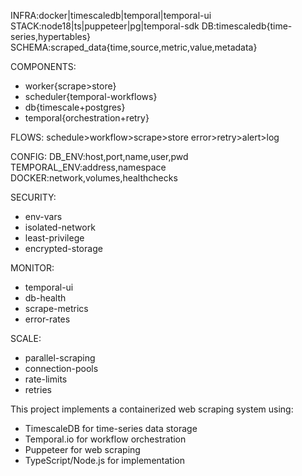 INFRA:docker|timescaledb|temporal|temporal-ui
STACK:node18|ts|puppeteer|pg|temporal-sdk
DB:timescaledb{time-series,hypertables}
SCHEMA:scraped_data{time,source,metric,value,metadata}

COMPONENTS:

- worker{scrape>store}
- scheduler{temporal-workflows}
- db{timescale+postgres}
- temporal{orchestration+retry}

FLOWS:
schedule>workflow>scrape>store
error>retry>alert>log

CONFIG:
DB_ENV:host,port,name,user,pwd
TEMPORAL_ENV:address,namespace
DOCKER:network,volumes,healthchecks

SECURITY:

- env-vars
- isolated-network
- least-privilege
- encrypted-storage

MONITOR:

- temporal-ui
- db-health
- scrape-metrics
- error-rates

SCALE:

- parallel-scraping
- connection-pools
- rate-limits
- retries

This project implements a containerized web scraping system using:

- TimescaleDB for time-series data storage
- Temporal.io for workflow orchestration
- Puppeteer for web scraping
- TypeScript/Node.js for implementation
